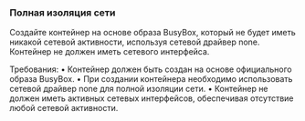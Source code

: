 
### Полная изоляция сети

Создайте контейнер на основе образа BusyBox, который не будет иметь никакой сетевой активности, используя сетевой драйвер none. Контейнер не должен иметь сетевого интерфейса.

Требования:
•	Контейнер должен быть создан на основе официального образа BusyBox.
•	При создании контейнера необходимо использовать сетевой драйвер none для полной изоляции сети.
•	Контейнер не должен иметь активных сетевых интерфейсов, обеспечивая отсутствие любой сетевой активности.